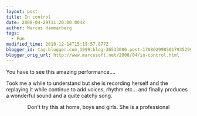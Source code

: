 ```yaml
---
layout: post
title: In control
date: 2008-04-29T11:20:00.004Z
author: Marcus Hammarberg
tags:
  - Fun
modified_time: 2010-12-14T15:19:57.877Z
blogger_id: tag:blogger.com,1999:blog-36533086.post-1708029985017935299
blogger_orig_url: http://www.marcusoft.net/2008/04/in-control.html
---
```


You have to see this amazing performance....

Took me a while to understand but she is recording herself and the
replaying it while continue to add voices, rhythm etc... and finally
produces a wonderful sound and a quite catchy song.
<div align="center">



Don't try this at home, boys and girls. She is a professional

